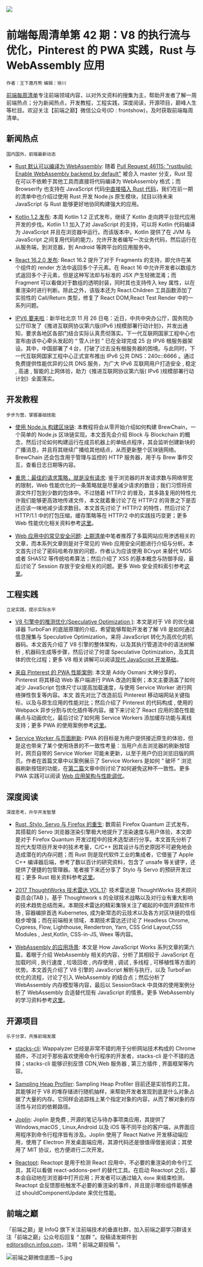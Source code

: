 ![](http://upload-images.jianshu.io/upload_images/1647496-b7b0b5003d84b57f.jpg?imageMogr2/auto-orient/strip%7CimageView2/2/w/1240)

# 前端每周清单第 42 期：V8 的执行流与优化，Pinterest 的 PWA 实践，Rust 与 WebAssembly 应用

`作者：王下邀月熊` `编辑：徐川`

[前端每周清单](http://www.infoq.com/cn/FE-Weekly)专注前端领域内容，以对外文资料的搜集为主，帮助开发者了解一周前端热点；分为新闻热点，开发教程，工程实践，深度阅读，开源项目，巅峰人生等栏目。欢迎关注【前端之巅】微信公众号(ID : frontshow)，及时获取前端每周清单。

## 新闻热点

`国内国外，前端最新动态`

- [Rust 默认可以编译为 WebAssembly](https://www.hellorust.com/news/native-wasm-target.html): 随着 [Pull Request 46115: "rustbuild: Enable WebAssembly backend by default"](https://github.com/rust-lang/rust/pull/46115) 被合入 master 分支，Rust 现在可以不依赖于其他工具而直接将代码编译为 WebAssembly 格式；而 Browserify 也支持在 JavaScript 代码[中直接插入 Rust 代码](https://parg.co/U5X)，我们在前一期的清单中也介绍过使用 Rust 开发 Node.js 原生模块，拭目以待未来 JavaScript 与 Rust 能够更好地协同构建强大的应用。

- [Kotlin 1.2 发布](https://blog.jetbrains.com/kotlin/2017/11/kotlin-1-2-released/): 本周 Kotlin 1.2 正式发布，继续了 Kotlin 走向跨平台现代应用开发的步伐。Kotlin 1.1 加入了对 JavaScript 的支持，可以将 Kotlin 代码编译为 JavaScript 并且在浏览器中运行。而该版本中，Kotlin 提供了在 JVM 与 JavaScript 之间复用代码的能力，允许开发者编写一次业务代码，然后运行在从服务端，到浏览器，到 Android 等跨平台的应用服务中。

- [React 16.2.0 发布](https://parg.co/UPh): React 16.2 提升了对于 Fragments 的支持，即允许在某个组件的 render 方法中返回多个子元素。在 React 16 中允许开发者以数组方式返回多个子元素，但是这种写法却与标准的 JSX 产生轻微混淆；而 Fragment 可以看做对于数组的透明封装，同时其也支持传入 key 属性，以在重渲染时进行判断。除此之外，该版本还为 React.Children 工具函数添加了实验性的 Call/Return 类型，修复了 React DOM,React Test Render 中的一系列问题。

- [IPV6 要来啦](https://parg.co/UZr)：新华社北京 11 月 26 日电：近日，中共中央办公厅，国务院办公厅印发了《推进互联网协议第六版(IPv6 )规模部署行动计划》，并发出通知，要求各地区各部门结合实际认真贯彻落实。下一代互联网国家工程中心也宣布由该中心牵头发起的 “ 雪人计划 ” 已在全球完成 25 台 IPV6 根服务器架设。其中，中国部署了４台，打破了过去没有根服务器的困境。与此同时，下一代互联网国家工程中心正式宣布推出 IPv6 公共 DNS：240c::6666 。通过免费提供性能优异的公共 DNS 服务，为广大 IPv6 互联网用户打造安全 , 稳定 , 高速 , 智能的上网体验，助力《推进互联网协议第六版( IPv6 )规模部署行动计划》全面落实。

## 开发教程

`步步为营，掌握基础技能`

- [使用 Node.js 构建区块链](https://parg.co/Uuk): 本教程将会从零开始介绍如何构建 BrewChain，一个简单的 Node.js 区块链实现。本文首先会介绍 Block 与 Blockchain 的概念，然后讨论如何构建运行在成员机器上的单结点程序，其会监听创建新块的广播消息，并且将其继续广播给其他结点，从而更新整个区块链网络。BrewChain 还会包含用于管理与监控的 HTTP 服务器，用于与 Brew 事件交互，查看日志日期等内容。

- [重思：最佳的请求策略，就是没有请求](https://parg.co/Uui): 鉴于浏览器的并发请求数与网络带宽的限制，Web 性能优化的一条策略就是尽量减少请求的数目；我们习惯将资源文件打包到少数的包体中。不过随着 HTTP/2 的普及，其多路复用的特性允许我们能够更高效地传递文件，本文就着重讨论了在 HTTP/2 的背景之下是否还应该一味地减少请求数目。本文首先讨论了 HTTP/2 的特性，然后讨论了 HTTP/1.1 中的打包压缩，缓存策略等在 HTTP/2 中的实践技巧变更；更多 Web 性能优化相关资料参考[这里](https://parg.co/Umu)。

- [Web 应用中的常见安全问题](https://parg.co/Uu9): [上期清单](https://parg.co/UZu)中笔者推荐了多篇网站应用渗透相关的文章，而本系列文章则是对于常见的 Web 应用安全问题进行介绍与分析。本文首先讨论了密码哈希存放的问题，作者认为应该使用 BCrypt 来替代 MD5 或者 SHA512 等传统哈希算法；然后介绍了 XSS 的基本概念与防御手段，最后讨论了 Session 存放于安全相关的问题。更多 Web 安全资料索引参考[这里](https://parg.co/UZZ)。

## 工程实践

`立足实践，提示实际水平`

- [V8 引擎中的推测优化(Speculative Optimization )](https://parg.co/Uuv): 本文是对于 V8 的优化编译器 TurboFan 的底层原理的介绍，希望能够帮助开发者了解 V8 是如何通过信息搜集与 Speculative Optimization，来将 JavaScript 转化为高优化的机器码。本文首先介绍了 V8 引擎的整体架构，以及其执行管道流中的语法树解析 , 机器码生成等步骤，然后讨论了何谓 Speculative Optimization，及其具体的优化过程；更多 V8 相关讲解可以阅读[现代 JavaScript 开发基础](https://url.wx-coder.cn/lrKga)。

- [来自 Pinterest 的 PWA 性能案例](https://parg.co/UuI): 本文是 Addy Osmani 大神分享的，Pinterest 将其移动 Web 客户端进行 PWA 改造的案例；本文主要涵盖了如何减少 JavaScript 包体尺寸以提高加载速度，与使用 Service Worker 进行网络弹性恢复等内容。本文 首先对比了改造前后 Pinterest 移动端网站关键指标，以及与原生应用的性能对比；然后介绍了 Pinterest 的代码构成 , 使用的 Webpack 异步分割与优化插件等内容。接下来讨论了 React 应用的潜在性能痛点与动画优化，最后讨论了如何用 Service Workers 添加缓存功能与离线支持；更多 PWA 的使用案例参考[这里](https://parg.co/UUY)。

- [Service Worker 与页面刷新](https://parg.co/Uue): PWA 的目标是为用户提供接近原生的体验，但是这也带来了某个使用场景的不一致性考量：当用户点击浏览器的刷新按钮时，网页自带的 Service Worker 可能未更新，以至于用户仍旧浏览旧版的网页。作者在首篇文章中以案例展示了 Service Workers 是如何 “ 破坏 ” 浏览器刷新按钮的功能，在[第二篇](https://parg.co/Uu1)文章中则讨论了如何避免这种不一致性。更多 PWA 实践可以阅读 [Web 应用架构与性能调优](https://parg.co/UGZ)。

## 深度阅读

`深度思考，升华开发智慧`

- [Rust, Stylo, Servo 与 Firefox 的重生](http://bholley.net/blog/2017/stylo.html): 数周前 Firefox Quantum 正式发布，其搭载的 Servo 浏览器渲染引擎极大地提升了渲染速度与用户体验，本文即是对于 Firefox Quantum 开发过程中的技术选型进行分享。本文首先分析了现代大型项目开发中的技术考量，C/C++ 因其设计与历史原因不可避免地会造成潜在的内存问题；而 Rust 则是现代软件工业的集成者，它借鉴了 Apple C++ 编译器后端，参考了数以百计的研究资料，包含了 unsafe 等关键字，还提供了便捷的包管理器。笔者接下来还分享了 Stylo 与 Servo 的预研开发过程；更多 Rust 相关资料参考[这里](https://parg.co/UZ6)。

- [2017 ThoughtWorks 技术雷达 VOL.17](https://parg.co/Uu6): 技术雷达是 ThoughtWorks 技术顾问委员会(TAB )，基于 Thoughtwork s 的全球技术战略以及对行业有重大影响的技术趋势总结而来。本期技术雷达的精彩集锦关注了崛起的中国开源软件市场 , 容器编排首选 Kubernetes, 成为新常态的云技术以及各方对区块链的信任稳步增强；而在前端相关领域，本期技术雷达还讨论了 Headless Chrome, Cypress, Flow, Lighthouse, Rendertron, Yarn, CSS Grid Layout,CSS Modules , Jest,Kotlin, CSS-in-JS, Weex 等内容。

- [WebAssembly 的应用场景](https://parg.co/Uua): 本文是 How JavaScript Works 系列文章的第六篇，着眼于介绍 WebAssembly 相关的内容，分析了其相较于 JavaScript 在加载时间 , 执行速度 , 垃圾回收 , 内存使用 , 调试 , 多线程 , 可移植性等方面的优势。本文首先介绍了 V8 引擎的 JavaScript 解析与执行，以及 TurboFan 优化的流程，讨论了引入 WebAssembly 的结合点；然后分析了 WebAssembly 内存模型等内容，最后以 SessionStack 中具体的使用案例分析了 WebAssembly 合适替代现有 JavaScript 的情景。更多 WebAssembly 的学习资料参考[这里](https://parg.co/b2S)。

## 开源项目

`乐于分享，共推前端发展`

- [stacks-cli](https://github.com/WeiChiaChang/stacks-cli): Wappalyzer 已经是非常不错的用于分析网站技术构成的 Chrome 插件，不过对于那些喜欢使用命令行程序的开发者，stacks-cli 是个不错的选择；stacks-cli 能够识别反馈 CDN,Web 服务器 , 第三方插件 , 界面框架等内容。

- [Sampling Heap Profiler](https://parg.co/UPq): Sampling Heap Profiler 目前还是实验性的工具，其能够对于 V8 的堆存储进行随机抽样，来帮助开发者发现到底是什么对象占据了大量的内存。它同样会追踪栈上某个指定对象的内容，从而了解对象的存活性与对应的依赖路径。

- [Joplin](https://github.com/laurent22/joplin): Joplin 是免费 , 开源的笔记与待办事项类应用，其提供了 Windows,macOS , Linux,Android 以及 iOS 等不同平台的客户端，从界面应用程序到命令行程序皆有涉及。Joplin 使用了 React Native 开发移动端应用，使用了 Electron 开发桌面端应用，其源代码还是很值得借鉴阅读；其使用了 MIT 协议，也方便进行二次开发。

- [Reactopt](https://github.com/reactopt/reactopt): Reactopt 是用于检测 React 应用中，不必要的重渲染的命令行工具，其可以看做 react-addons-perf 的替代工具。在启动 Reactopt 之后，脚本会自动地在浏览器中打开应用；开发者可以通过输入 `done` 来结束检测，Reactopt 会反馈那些触发不必要的重渲染的事件，并且提示哪些组件能够通过 shouldComponentUpdate 来优化性能。

## 前端之巅

「前端之巅」是 InfoQ 旗下关注前端技术的垂直社群，加入前端之巅学习群请关注「前端之巅」公众号后回复 “ 加群 ”。投稿请发邮件到 editors@cn.infoq.com，注明 “ 前端之巅投稿 ”。

![前端之巅微信底图－5.jpg](http://upload-images.jianshu.io/upload_images/1647496-01712a993d2b23de.jpg?imageMogr2/auto-orient/strip%7CimageView2/2/w/1240)
